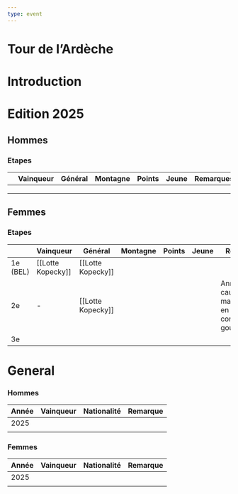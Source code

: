 ```yaml
---
type: event
---
```

# Tour de l’Ardèche

# Introduction

# Edition 2025

## Hommes

### Etapes 

|     | Vainqueur     | Général            | Montagne  | Points            | Jeune          | Remarques                                         |
| --- | ------------- | ------------------ | --------- | ----------------- | -------------- | ------------------------------------------------- |
|     |               |                    |           |                   |                |                                                   |
|     |               |                    |           |                   |                |                                                   |
|     |               |                    |           |                   |                |                                                   |
## Femmes

### Etapes

|          | Vainqueur         | Général           | Montagne | Points | Jeune | Remarques                                                           |
| -------- | ----------------- | ----------------- | -------- | ------ | ----- | ------------------------------------------------------------------- |
| 1e (BEL) | [[Lotte Kopecky]] | [[Lotte Kopecky]] |          |        |       |                                                                     |
| 2e       | -                 | [[Lotte Kopecky]] |          |        |       | Annulée à cause des manifestations en France contre le gouvernement |
| 3e       |                   |                   |          |        |       |                                                                     |

# General

### Hommes


| Année | Vainqueur | Nationalité | Remarque |
| ----- | --------- | ----------- | -------- |
| 2025  |           |             |          |
|       |           |             |          |
### Femmes

| Année | Vainqueur | Nationalité | Remarque |
| ----- | --------- | ----------- | -------- |
| 2025  |           |             |          |
|       |           |             |          |
